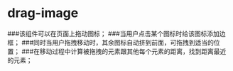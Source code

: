 # drag-image
###该组件可以在页面上拖动图标；
###当用户点击某个图标时给该图标添加边框；
###同时当用户拖拽移动时，其余图标自动挤到前面，可拖拽到适当的位置；
###在移动过程中计算被拖拽的元素跟其他每个元素的距离，找到距离最近的元素；

